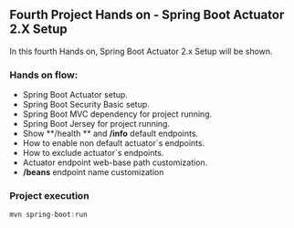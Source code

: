 <h2>Fourth Project Hands on - Spring Boot Actuator 2.X Setup</h2>

In this fourth Hands on, Spring Boot Actuator 2.x Setup will be shown.


<h3> Hands on flow:</h3>

* Spring Boot Actuator setup.
* Spring Boot Security Basic setup.
* Spring Boot MVC dependency for project running.
* Spring Boot Jersey for project running.
* Show **/health ** and **/info** default endpoints.
* How to enable non default actuator`s endpoints.
* How to exclude actuator`s endpoints.
* Actuator endpoint web-base path customization.
* **/beans** endpoint name customization

<h3>Project execution</h3>

````java
mvn spring-boot:run 
````
